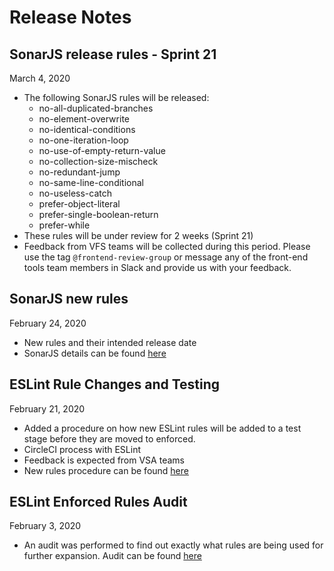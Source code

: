 # Release Notes

## SonarJS release rules - Sprint 21

March 4, 2020

- The following SonarJS rules will be released:
  - no-all-duplicated-branches
  - no-element-overwrite
  - no-identical-conditions
  - no-one-iteration-loop
  - no-use-of-empty-return-value
  - no-collection-size-mischeck
  - no-redundant-jump
  - no-same-line-conditional
  - no-useless-catch
  - prefer-object-literal
  - prefer-single-boolean-return
  - prefer-while
- These rules will be under review for 2 weeks (Sprint 21)
- Feedback from VFS teams will be collected during this period. Please use the tag `@frontend-review-group` or message any of the front-end tools team members in Slack and provide us with your feedback.

## SonarJS new rules

February 24, 2020

- New rules and their intended release date
- SonarJS details can be found [here](eslint/sonarjs.md)

## ESLint Rule Changes and Testing

February 21, 2020

- Added a procedure on how new ESLint rules will be added to a test stage before they are moved to enforced.
- CircleCI process with ESLint
- Feedback is expected from VSA teams
- New rules procedure can be found [here](eslint/adding-new-rules.md)

## ESLint Enforced Rules Audit

February 3, 2020

- An audit was performed to find out exactly what rules are being used for further expansion. Audit can be found [here](eslint/eslint-initial-audit.md)
